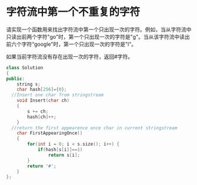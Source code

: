# 字符流中第一个不重复的字符

请实现一个函数用来找出字符流中第一个只出现一次的字符。例如，当从字符流中只读出前两个字符"go"时，第一个只出现一次的字符是"g"。当从该字符流中读出前六个字符“google"时，第一个只出现一次的字符是"l"。

如果当前字符流没有存在出现一次的字符，返回#字符。

```cpp
class Solution
{
public:
    string s;
    char hash[256]={0};
  //Insert one char from stringstream
    void Insert(char ch)
    {
        s += ch;
        hash[ch]++;
    }
  //return the first appearence once char in current stringstream
    char FirstAppearingOnce()
    {
        for(int i = 0; i < s.size(); i++) {
            if(hash[s[i]]==1)
                return s[i];
        }
        return '#';
    }
};
```
